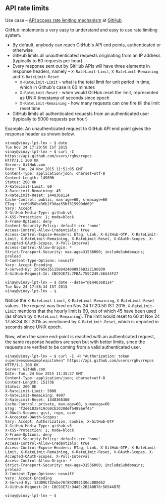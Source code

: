 API rate limits
----------------
Use case – [API access rate limiting mechanism](https://developer.github.com/v3/#rate-limiting) at [GitHub](https://github.com)

GitHub implements a very easy to understand and easy to use rate limiting system.

* By default, anybody can reach GitHub's API end points, authenticated or otherwise
* GitHub limits all unauthenticated requests originating from an IP address (typically to 60 requests per hour)
* Every response sent out by GitHub APIs will have three elements in response headers, namely – `X-RateLimit-Limit`, `X-RateLimit-Remaining` and `X-RateLimit-Reset`
    * `X-RateLimit-Limit` – what is the total limit for unit period in time, which in Github's case is 60 minutes
    * `X-RateLimit-Reset` - when would GitHub reset the limit, represented as UNIX timestamp of seconds since epoch
    * `X-RateLimit-Remaining` - how many requests can one fire till the limit reset time
* GitHub limits all authenticated requests from an authenticated user (typically to 5000 requests per hour)

Example. An unauthenticated request to GitHub API end point gives the response header as shown below.

```
vinay@vinay-lpt-lnx ~ $ date
Tue Nov 24 17:20:50 IST 2015
vinay@vinay-lpt-lnx ~ $ curl -I https://api.github.com/users/rghv/repos
HTTP/1.1 200 OK
Server: GitHub.com
Date: Tue, 24 Nov 2015 11:51:05 GMT
Content-Type: application/json; charset=utf-8
Content-Length: 149096
Status: 200 OK
X-RateLimit-Limit: 60
X-RateLimit-Remaining: 45
X-RateLimit-Reset: 1448368114
Cache-Control: public, max-age=60, s-maxage=60
ETag: "cc69d58be36b2f30ae55bf315990dd69"
Vary: Accept
X-GitHub-Media-Type: github.v3
X-XSS-Protection: 1; mode=block
X-Frame-Options: deny
Content-Security-Policy: default-src 'none'
Access-Control-Allow-Credentials: true
Access-Control-Expose-Headers: ETag, Link, X-GitHub-OTP, X-RateLimit-Limit, X-RateLimit-Remaining, X-RateLimit-Reset, X-OAuth-Scopes, X-Accepted-OAuth-Scopes, X-Poll-Interval
Access-Control-Allow-Origin: *
Strict-Transport-Security: max-age=31536000; includeSubdomains; preload
X-Content-Type-Options: nosniff
Vary: Accept-Encoding
X-Served-By: 2d7a5e35115884240089368322196939
X-GitHub-Request-Id: CBC93E72:7FBA:759C249:56544F27

vinay@vinay-lpt-lnx ~ $ date --date="@1448368114"
Tue Nov 24 17:58:34 IST 2015
vinay@vinay-lpt-lnx ~ $
```

Notice the `X-RateLimit-Limit`, `X-RateLimit-Remaining`, `X-RateLimit-Reset` values. The request was fired on Nov 24 17:20:50 IST 2015.
`X-RateLimit-Limit` mentions that the hourly limit is 60, out of which 45 have been used (as shown by `X-RateLimit-Remaining`). The limit
would reset to 60 at Nov 24 17:58:34 IST 2015 as mentioned by `X-RateLimit-Reset`, which is depicted in seconds since UNIX epoch.

Now, when the same end-point is reached with an authenticated request, the same response headers are seen but with better limits, since the
requests are verified to be coming from a valid authenticated user.

```
vinay@vinay-lpt-lnx ~ $ curl -I -H "Authorization: token superawesomesampleapitoken" https://api.github.com/users/rghv/repos
HTTP/1.1 200 OK
Server: GitHub.com
Date: Tue, 24 Nov 2015 11:35:27 GMT
Content-Type: application/json; charset=utf-8
Content-Length: 151736
Status: 200 OK
X-RateLimit-Limit: 5000
X-RateLimit-Remaining: 4997
X-RateLimit-Reset: 1448368360
Cache-Control: private, max-age=60, s-maxage=60
ETag: "f2ee1838419c60cb3d30def6489aef45"
X-OAuth-Scopes: gist, repo, user
X-Accepted-OAuth-Scopes: 
Vary: Accept, Authorization, Cookie, X-GitHub-OTP
X-GitHub-Media-Type: github.v3
X-XSS-Protection: 1; mode=block
X-Frame-Options: deny
Content-Security-Policy: default-src 'none'
Access-Control-Allow-Credentials: true
Access-Control-Expose-Headers: ETag, Link, X-GitHub-OTP, X-RateLimit-Limit, X-RateLimit-Remaining, X-RateLimit-Reset, X-OAuth-Scopes, X-Accepted-OAuth-Scopes, X-Poll-Interval
Access-Control-Allow-Origin: *
Strict-Transport-Security: max-age=31536000; includeSubdomains; preload
X-Content-Type-Options: nosniff
Vary: Accept-Encoding
X-Served-By: 13d09b732ebe76f892093130dc088652
X-GitHub-Request-Id: CBC93E72:94AE:2B2A0B78:56544B7E

vinay@vinay-lpt-lnx ~ $ 
```

